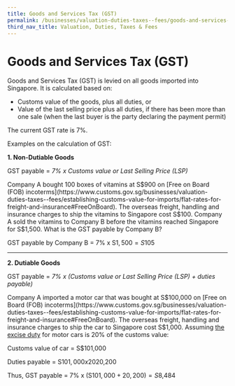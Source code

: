 ```yaml
---
title: Goods and Services Tax (GST)
permalink: /businesses/valuation-duties-taxes--fees/goods-and-services-tax-gst
third_nav_title: Valuation, Duties, Taxes & Fees
---
```


# Goods and Services Tax (GST)

Goods and Services Tax (GST) is levied on all goods imported into Singapore. It is calculated based on:

-   Customs value of the goods, plus all duties, or
-   Value of the last selling price plus all duties, if there has been more than one sale (when the last buyer is the party declaring the payment permit)

The current GST rate is 7%.

Examples on the calculation of GST:

**1.  Non-Dutiable Goods**
   
GST payable = *7% x Customs value or Last Selling Price (LSP)*

Company A bought 100 boxes of vitamins at S$900 on  [Free on Board (FOB) incoterms](https://www.customs.gov.sg/businesses/valuation-duties-taxes--fees/establishing-customs-value-for-imports/flat-rates-for-freight-and-insurance#FreeOnBoard). The overseas freight, handling and insurance charges to ship the vitamins to Singapore cost S$100. Company A sold the vitamins to Company B before the vitamins reached Singapore for S$1,500. What is the GST payable by Company B?

GST payable by Company B = 7% x S$1,500=S$105

---

**2.  Dutiable Goods**
    
GST payable = *7% x (Customs value or Last Selling Price (LSP) + duties payable)*

Company A imported a motor car that was bought at S$100,000 on  [Free on Board (FOB) incoterms](https://www.customs.gov.sg/businesses/valuation-duties-taxes--fees/establishing-customs-value-for-imports/flat-rates-for-freight-and-insurance#FreeOnBoard). The overseas freight, handling and insurance charges to ship the car to Singapore cost S$1,000. Assuming  [the excise duty](https://www.customs.gov.sg/businesses/valuation-duties-taxes--fees/duties-and-dutiable-goods)  for motor cars is 20% of the customs value:

Customs value of car = S$101,000

Duties payable = S$101,000 x 20%=S$20,200

Thus, GST payable = 7% x (S$101,000 + 20,200)=S$8,484
